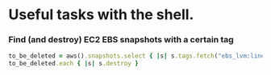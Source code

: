 # Useful tasks with the shell.


### Find (and destroy) EC2 EBS snapshots with a certain tag

```ruby
to_be_deleted = aws().snapshots.select { |s| s.tags.fetch("ebs_lvm:lineage", "").include?("kafka") }
to_be_deleted.each { |s| s.destroy }
```
